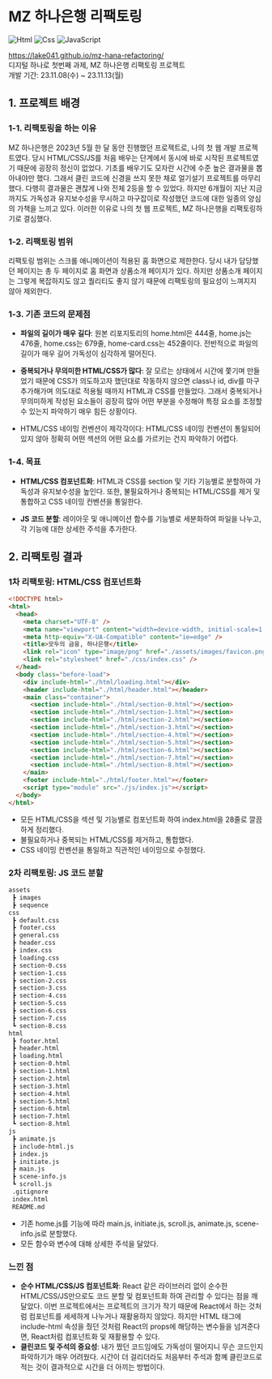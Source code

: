 # MZ 하나은행 리팩토링

<img alt="Html" src ="https://img.shields.io/badge/HTML5-E34F26.svg?&style=for-the-badge&logo=HTML5&logoColor=white"/>
<img alt="Css" src ="https://img.shields.io/badge/CSS3-1572B6.svg?&style=for-the-badge&logo=CSS3&logoColor=white"/>
<img alt="JavaScript" src ="https://img.shields.io/badge/JavaScriipt-F7DF1E.svg?&style=for-the-badge&logo=JavaScript&logoColor=black"/>

https://lake041.github.io/mz-hana-refactoring/<br/>
디지털 하나로 첫번째 과제, MZ 하나은행 리팩토링 프로젝트<br/>
개발 기간: 23.11.08(수) ~ 23.11.13(월)

## 1. 프로젝트 배경

### 1-1. 리팩토링을 하는 이유

MZ 하나은행은 2023년 5월 한 달 동안 진행했던 프로젝트로, 나의 첫 웹 개발 프로젝트였다. 당시 HTML/CSS/JS를 처음 배우는 단계에서 동시에 바로 시작된 프로젝트였기 때문에 굉장히 정신이 없었다. 기초를 배우기도 모자란 시간에 수준 높은 결과물을 뽑아내야만 했다. 그래서 클린 코드에 신경을 쓰지 못한 채로 얼기설기 프로젝트를 마무리했다. 다행히 결과물은 괜찮게 나와 전체 2등을 할 수 있었다. 하지만 6개월이 지난 지금까지도 가독성과 유지보수성을 무시하고 마구잡이로 작성했던 코드에 대한 일종의 양심의 가책을 느끼고 있다. 이러한 이유로 나의 첫 웹 프로젝트, MZ 하나은행을 리팩토링하기로 결심했다.

### 1-2. 리팩토링 범위

리팩토링 범위는 스크롤 애니메이션이 적용된 홈 화면으로 제한한다. 당시 내가 담당했던 페이지는 총 두 페이지로 홈 화면과 상품소개 페이지가 있다. 하지만 상품소개 페이지는 그렇게 복잡하지도 않고 퀄리티도 좋지 않기 때문에 리팩토링의 필요성이 느껴지지 않아 제외한다.

### 1-3. 기존 코드의 문제점

- **파일의 길이가 매우 길다**: 원본 리포지토리의 home.html은 444줄, home.js는 476줄, home.css는 679줄, home-card.css는 452줄이다. 전반적으로 파일의 길이가 매우 길어 가독성이 심각하게 떨어진다.

- **중복되거나 무의미한 HTML/CSS가 많다**: 잘 모르는 상태에서 시간에 쫓기며 만들었기 때문에 CSS가 의도하고자 했던대로 작동하지 않으면 class나 id, div를 마구 추가해가며 의도대로 적용될 때까지 HTML과 CSS를 만들었다. 그래서 중복되거나 무의미하게 작성된 요소들이 굉장히 많아 어떤 부분을 수정해야 특정 요소를 조정할 수 있는지 파악하기 매우 힘든 상황이다.

- HTML/CSS 네이밍 컨벤션이 제각각이다: HTML/CSS 네이밍 컨벤션이 통일되어 있지 않아 정확히 어떤 섹션의 어떤 요소를 가르키는 건지 파악하기 어렵다.

### 1-4. 목표

- **HTML/CSS 컴포넌트화**: HTML과 CSS를 section 및 기타 기능별로 분할하여 가독성과 유지보수성을 높인다. 또한, 불필요하거나 중복되는 HTML/CSS를 제거 및 통합하고 CSS 네이밍 컨벤션을 통일한다.

- **JS 코드 분할**: 레이아웃 및 애니메이션 함수를 기능별로 세분화하여 파일을 나누고, 각 기능에 대한 상세한 주석을 추가한다.

## 2. 리팩토링 결과

### 1차 리팩토링: HTML/CSS 컴포넌트화

```html
<!DOCTYPE html>
<html>
  <head>
    <meta charset="UTF-8" />
    <meta name="viewport" content="width=device-width, initial-scale=1.0" />
    <meta http-equiv="X-UA-Compatible" content="ie=edge" />
    <title>모두의 금융, 하나은행</title>
    <link rel="icon" type="image/png" href="./assets/images/favicon.png" />
    <link rel="stylesheet" href="./css/index.css" />
  </head>
  <body class="before-load">
    <div include-html="./html/loading.html"></div>
    <header include-html="./html/header.html"></header>
    <main class="container">
      <section include-html="./html/section-0.html"></section>
      <section include-html="./html/section-1.html"></section>
      <section include-html="./html/section-2.html"></section>
      <section include-html="./html/section-3.html"></section>
      <section include-html="./html/section-4.html"></section>
      <section include-html="./html/section-5.html"></section>
      <section include-html="./html/section-6.html"></section>
      <section include-html="./html/section-7.html"></section>
      <section include-html="./html/section-8.html"></section>
    </main>
    <footer include-html="./html/footer.html"></footer>
    <script type="module" src="./js/index.js"></script>
  </body>
</html>
```

- 모든 HTML/CSS을 섹션 및 기능별로 컴포넌트화 하여 index.html을 28줄로 깔끔하게 정리했다.
- 불필요하거나 중복되는 HTML/CSS를 제거하고, 통합했다.
- CSS 네이밍 컨벤션을 통일하고 직관적인 네이밍으로 수정했다.

### 2차 리팩토링: JS 코드 분할

```bash
assets
 ┣ images
 ┣ sequence
css
 ┣ default.css
 ┣ footer.css
 ┣ general.css
 ┣ header.css
 ┣ index.css
 ┣ loading.css
 ┣ section-0.css
 ┣ section-1.css
 ┣ section-2.css
 ┣ section-3.css
 ┣ section-4.css
 ┣ section-5.css
 ┣ section-6.css
 ┣ section-7.css
 ┗ section-8.css
html
 ┣ footer.html
 ┣ header.html
 ┣ loading.html
 ┣ section-0.html
 ┣ section-1.html
 ┣ section-2.html
 ┣ section-3.html
 ┣ section-4.html
 ┣ section-5.html
 ┣ section-6.html
 ┣ section-7.html
 ┗ section-8.html
js
 ┣ animate.js
 ┣ include-html.js
 ┣ index.js
 ┣ initiate.js
 ┣ main.js
 ┣ scene-info.js
 ┗ scroll.js
 .gitignore
 index.html
 README.md
```

- 기존 home.js를 기능에 따라 main.js, initiate.js, scroll.js, animate.js, scene-info.js로 분할했다.
- 모든 함수와 변수에 대해 상세한 주석을 달았다.

### 느낀 점

- **순수 HTML/CSS/JS 컴포넌트화**: React 같은 라이브러리 없이 순수한 HTML/CSS/JS만으로도 코드 분할 및 컴포넌트화 하여 관리할 수 있다는 점을 깨달았다. 이번 프로젝트에서는 프로젝트의 크기가 작기 때문에 React에서 하는 것처럼 컴포넌트를 세세하게 나누거나 재활용하지 않았다. 하지만 HTML 태그에 include-html 속성을 줬던 것처럼 React의 props에 해당하는 변수들을 넘겨준다면, React처럼 컴포넌트화 및 재활용할 수 있다.
- **클린코드 및 주석의 중요성**: 내가 짰던 코드임에도 가독성이 떨어지니 무슨 코드인지 파악하기가 매우 어려웠다. 시간이 더 걸리더라도 처음부터 주석과 함꼐 클린코드로 적는 것이 결과적으로 시간을 더 아끼는 방법이다.
